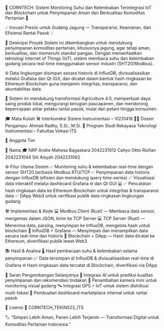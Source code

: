🌾 CORNTECH: Sistem Monitoring Suhu dan Kelembaban Terintegrasi IoT dan Blockchain untuk Penyimpanan Aman dan Berkualitas Komoditas Pertanian 🌾

💡 Inovasi Presisi untuk Gudang Jagung — Transparansi, Keamanan, dan Efisiensi Rantai Pasok 💡

📘 Deskripsi Proyek
Sistem ini dikembangkan untuk mendukung penyimpanan komoditas pertanian, khususnya jagung, agar tetap aman, berkualitas, dan memenuhi standar pangan. Dengan memanfaatkan teknologi Internet of Things (IoT), sistem membaca suhu dan kelembaban gudang secara real-time menggunakan sensor industri (SHT20/Modbus).

🌐 Data lingkungan disimpan secara historis di InfluxDB, divisualisasikan melalui Grafana dan Qt GUI, dan dicatat dalam bentuk hash ringkasan ke Ethereum Blockchain guna menjamin integritas, transparansi, dan akuntabilitas data.

🚜 Sistem ini mendukung transformasi Agriculture 4.0, memperkuat daya saing produk lokal, mengurangi kerugian pascapanen, dan mendorong kepercayaan antar pelaku rantai pasok, mulai dari petani hingga konsumen.

🎓 Mata Kuliah
🛠 Interkoneksi Sistem Instrumentasi – VI231418
👨‍🏫 Dosen Pengampu: Ahmad Radhy, S.Si., M.Si.
🏫 Program Studi Rekayasa Teknologi Instrumentasi – Fakultas Vokasi ITS

👥 Anggota Tim

👤 Nama	🎓 NRP
Andre Mahesa Bagaskara	2042231012
Cahyo Okto Risfian	2042231044
Siti Aisyah	2042231062

⚙️ Fitur Utama Sistem
✅ Monitoring suhu & kelembaban real-time dengan sensor SHT20 berbasis Modbus RTU/TCP
✅ Penyimpanan data historis dengan InfluxDB (efisien dan mendukung query time-series)
✅ Visualisasi data interaktif melalui dashboard Grafana 🌐 dan Qt GUI 💻
✅ Pencatatan hash ringkasan data ke Ethereum Blockchain untuk integritas & transparansi data
✅ DApp Web3 untuk verifikasi publik data ringkasan lingkungan gudang

🛠️ Implementasi & Kode
💻 Modbus Client (Rust) — Membaca data sensor, mengemas dalam JSON, kirim ke TCP Server
💻 TCP Server (Rust) — Menerima data, parsing, menyimpan ke InfluxDB, mengelola hash untuk blockchain
💾 InfluxDB + Grafana — Menyimpan dan menampilkan data secara real-time dan historis
🔗 Blockchain + DApp — Hash data dicatat ke Ethereum, diverifikasi publik lewat Web3

📚 Hasil & Analisa
🌡️ Hasil pembacaan suhu & kelembaban selama penyimpanan
📈 Data tersimpan di InfluxDB & divisualisasikan real-time di Grafana
🌐 Hash ringkasan data tercatat di Blockchain, diverifikasi via DApp

🚀 Saran Pengembangan Selanjutnya
🤖 Integrasi AI untuk prediksi kualitas penyimpanan dan rekomendasi tindakan
🎥 Penambahan kamera mini untuk monitoring visual gudang
🛰️ Integrasi GPS + IoT untuk sistem distribusi multi-lokasi
🛒 Pembuatan dashboard marketplace internal untuk rantai pasok

🌟 Lisensi
📌 CORNTECH_TEKINS23_ITS

🏷️ “Simpan Lebih Aman, Panen Lebih Terjamin — Transformasi Digital untuk Komoditas Pertanian Indonesia.”
